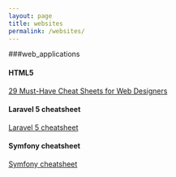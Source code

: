 ```yaml
---
layout: page
title: websites
permalink: /websites/
---
```


###web_applications

<h4>HTML5</h4>
<a href="http://blog.sellfy.com/cheat-sheets-for-web-designers/">29 Must-Have Cheat Sheets for Web Designers</a>

<h4>Laravel 5 cheatsheet</h4>
<a href="https://vasileclaudiu.github.io/vasileclaudiu.github.io-laravel5-cheatsheet/">Laravel 5 cheatsheet</a>

<h4>Symfony cheatsheet</h4>
<a href="http://www.symfony2cheatsheet.com/">Symfony cheatsheet</a>